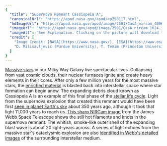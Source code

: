 ```yaml
---
{
  "title": "Supernova Remnant Cassiopeia A",
  "canonicalUrl": "https://apod.nasa.gov/apod/ap250117.html",
  "hdImageUrl": "https://apod.nasa.gov/apod/image/2501/CasA_nircam_4096.jpg",
  "imageUrl": "https://apod.nasa.gov/apod/image/2501/CasA_nircam_1024.jpg",
  "imageAlt": "See Explanation. Clicking on the picture will download the highest resolution version available.",
  "credit": [
    "Image Credit: [NASA](https://www.nasa.gov/), [ESA](https://www.esa.int/), [CSA](https://www.asc-csa.gc.ca/eng/), [STScI](https://www.stsci.edu/)",
    "D. Milisavljevic (Purdue University), T. Temim (Princeton University), I. De Looze (University of Gent)"
  ]
}
---
```


[Massive stars](https://en.wikipedia.org/wiki/Stellar_evolution#Massive_stars) in our Milky Way Galaxy live spectacular lives. Collapsing from vast cosmic clouds, their nuclear furnaces ignite and create heavy elements in their cores. After only a few million years for the most massive stars, the [enriched material](https://apod.nasa.gov/apod/ap190801.html) is blasted back into interstellar space where star formation can begin anew. The expanding debris cloud known as Cassiopeia A is an example of this final phase of the [stellar life cycle](https://universe.nasa.gov/stars/basics/). Light from the supernova explosion that created this remnant would have been first [seen in planet Earth's sky](https://spider.seds.org/spider/Vars/casA.html) about 350 years ago, although it took that light 11,000 years to reach us. [This sharp NIRCam image](https://webbtelescope.org/contents/media/images/2023/149/01HGGZ4TPD8XFNPCBTZ2QYM0ZM) from the James Webb Space Telescope shows the still hot filaments and knots in the supernova remnant. The whitish, smoke-like outer shell of the expanding blast wave is about 20 light-years across. A series of light echoes from the massive star's cataclysmic explosion are also [identified in Webb's detailed images](https://science.nasa.gov/missions/webb/nasas-webb-reveals-intricate-layers-of-interstellar-dust-gas/) of the surrounding interstellar medium.
